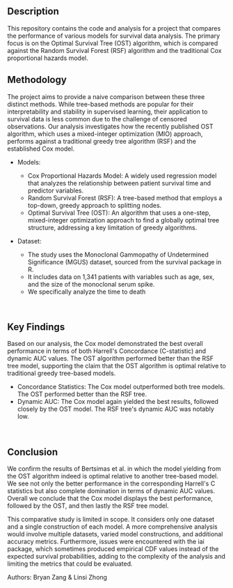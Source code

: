 <h2>Description</h2>
This repository contains the code and analysis for a project that compares the performance of various models for survival data analysis. The primary focus is on the Optimal Survival Tree (OST) algorithm, which is compared against the Random Survival Forest (RSF) algorithm and the traditional Cox proportional hazards model.
<br />

<h2>Methodology</h2>
The project aims to provide a naive comparison between these three distinct methods. While tree-based methods are popular for their interpretability and stability in supervised learning, their application to survival data is less common due to the challenge of censored observations. Our analysis investigates how the recently published OST algorithm, which uses a mixed-integer optimization (MIO) approach, performs against a traditional greedy tree algorithm (RSF) and the established Cox model.

- Models: 
  - Cox Proportional Hazards Model: A widely used regression model that analyzes the relationship between patient survival time and predictor variables.
  - Random Survival Forest (RSF): A tree-based method that employs a top-down, greedy approach to splitting nodes.
  - Optimal Survival Tree (OST): An algorithm that uses a one-step, mixed-integer optimization approach to find a globally optimal tree structure, addressing a key limitation of greedy algorithms.

- Dataset:
  - The study uses the Monoclonal Gammopathy of Undetermined Significance (MGUS) dataset, sourced from the survival package in R.
  - It includes data on 1,341 patients with variables such as age, sex, and the size of the monoclonal serum spike.
  - We specifically analyze the time to death
<br />

<h2>Key Findings</h2>
Based on our analysis, the Cox model demonstrated the best overall performance in terms of both Harrell's Concordance (C-statistic) and dynamic AUC values. The OST algorithm performed better than the RSF tree model, supporting the claim that the OST algorithm is optimal relative to traditional greedy tree-based models.

- Concordance Statistics: The Cox model outperformed both tree models. The OST performed better than the RSF tree.
- Dynamic AUC: The Cox model again yielded the best results, followed closely by the OST model. The RSF tree's dynamic AUC was notably low.
<br />

<h2>Conclusion</h2>
We confirm the results of Bertsimas et al. in which the model yielding from the OST algorithm indeed is optimal relative to another tree-based model. We see not only the better performance in the corresponding Harrell's C statistics but also complete domination in terms of dynamic AUC values. Overall we conclude that the Cox model displays the best performance, followed by the OST, and then lastly the RSF tree model.

This comparative study is limited in scope. It considers only one dataset and a single construction of each model. A more comprehensive analysis would involve multiple datasets, varied model constructions, and additional accuracy metrics. Furthermore, issues were encountered with the iai package, which sometimes produced empirical CDF values instead of the expected survival probabilities, adding to the complexity of the analysis and limiting the metrics that could be evaluated.

Authors:
Bryan Zang & Linsi Zhong
